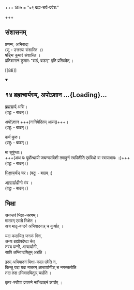 +++
title = "०९ ब्रह्म-चर्य-प्रवेशः"

+++
## संशासनम्
प्रणम्य, अभिवाद्य  
(सू - उत्तरया संशास्ति ।)  
षड्भिः कुमारं संशास्ति ।  
प्रतिशासनं कुमारः "बाढं, बाढम्" इति प्रतिवदेत् ।

[[88]]

<div class="js_include bg-light-yellow" includetitle="false" newlevelforh1="2" unfilled url="/vedAH_yajuH/taittirIyam/sUtram/ApastambaH/gRhyam/ekAgnikANDam/vishvAsa-prastutiH/2_06/14_brahmachAryasy_apo-shAna.md">
<details open><summary><h2>१४ ब्रह्मचार्यस्य्, अपोऽशान ...{Loading}...</h2></summary>


ब्र॒ह्म॒चा॒र्य् अ॑सि।   
(वटुः - बाढम्।) 

अपो॑ऽशान +++(नानिवेदितम् अन्नम्)+++।  
(वटुः - बाढम्।) 

कर्म॑ कुरु।  
(वटुः - बाढम्।) 

मा सुषु॑प्थाः।  
+++(अथ यः पूर्वोत्थायी जघन्यसंवेशी तमाहुर्न स्वपितीति एवंविधो वा स्वापाभावः ।)+++  
(वटुः - बाढम्।) 

भि॒क्षा॒च॒र्य॑ञ् चर।
(वटुः - बाढम्।) 

आ॒चा॒र्या॒धी॒नो भ॑व ।  
(वटुः - बाढम्।) 

</details>
</div>

## भिक्षा
अनन्तरं भिक्षा-चरणम्।  
मातरम् एवाग्रे भिक्षेत ।  
अत्र मातृ-वन्दने अभिवादनञ् च कुर्यात् ।  

यदा कदाचित् जनकं विना,  
अन्यः ब्रह्मोपदेष्टा चेत्  
तस्य पत्नी, आचार्याणी,  
सापि अभिवादयितुम् अर्हति । 


इदम् अभिवादनं भिक्षा-काल एवेति न,  
किन्तु यदा यदा मातरम् आचार्याणीञ् च नमस्करोति  
तदा तदा ऽभिवादयितुञ् चार्हति ।  

इतर-स्त्रीणां प्रणमने नाभिवादनं कार्यम् । 
